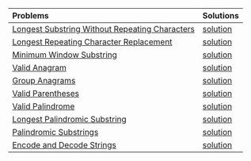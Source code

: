 | Problems      | Solutions    |
| :---        |  :--- |
|[Longest Substring Without Repeating Characters](https://leetcode.com/problems/longest-substring-without-repeating-characters/)|[solution](./longest-substring-without-repeating-characters.py)|
|[Longest Repeating Character Replacement](https://leetcode.com/problems/longest-substring-without-repeating-characters/)|[solution](./longest-substring-without-repeating-characters.py)|
|[Minimum Window Substring]()|[solution]()|
|[Valid Anagram]()|[solution]()|
|[Group Anagrams]()|[solution]()|
|[Valid Parentheses]()|[solution]()|
|[Valid Palindrome]()|[solution]()|
|[Longest Palindromic Substring]()|[solution]()|
|[Palindromic Substrings]()|[solution]()|
|[Encode and Decode Strings]()|[solution]()|